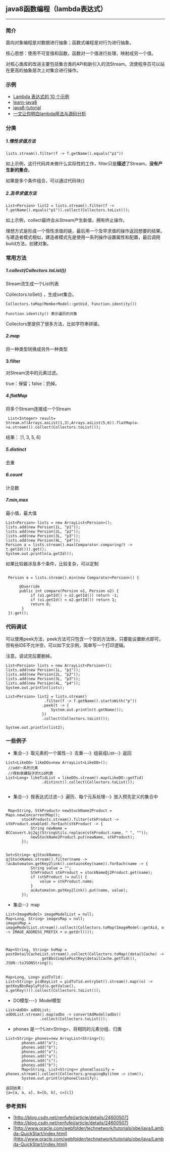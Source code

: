 ## java8函数编程（lambda表达式）
---

### 简介

面向对象编程是对数据进行抽象；函数式编程是对行为进行抽象。

核心思想：使用不可变值和函数，函数对一个值进行处理，映射成另一个值。

对核心类库的改进主要包括集合类的API和新引入的流Stream。流使程序员可以站在更高的抽象层次上对集合进行操作。

### 示例

* [Lambda 表达式的 10 个示例](https://mp.weixin.qq.com/s/Xhr9aNEMr0fIUWh27mH1pw)
* [learn-java8](https://github.com/biezhi/learn-java8)
* [java8-tutorial](https://github.com/aalansehaiyang/java8-tutorial)
* [一文让你明白lambda用法与源码分析](https://mp.weixin.qq.com/s/9mgD2aV6gML57RAPIEbZeQ)

### 分类

##### 1.惰性求值方法

```
lists.stream().filter(f -> f.getName().equals("p1"))
```
如上示例，这行代码并未做什么实际性的工作，filter只是**描述**了Stream，**没有产生新的集合**。

如果是多个条件组合，可以通过代码块{}

##### 2.及早求值方法

```
List<Persion> list2 = lists.stream().filter(f -> f.getName().equals("p1")).collect(Collectors.toList());
```
如上示例，collect最终会从Stream产生新值，拥有终止操作。


理想方式是形成一个惰性求值的链，最后用一个及早求值的操作返回想要的结果。与建造者模式相似，建造者模式先是使用一系列操作设置属性和配置，最后调用build方法，创建对象。


### 常用方法

##### 1.collect(Collectors.toList())
Stream流生成一个List列表

Collectors.toSet() ，生成set集合。

```
Collectors.toMap(MemberModel::getUid, Function.identity())

Function.identity() 表示遍历的对象
```

Collectors里提供了很多方法，比如字符串拼接。

##### 2.map
将一种类型转换成另外一种类型

#### 3.filter
对Stream流中的元素过滤。

true：保留；false：扔掉。

##### 4.flatMap
将多个Stream连接成一个Stream

```
 List<Integer> result= Stream.of(Arrays.asList(1,3),Arrays.asList(5,6)).flatMap(a->a.stream()).collect(Collectors.toList());
 ```
 结果： [1, 3, 5, 6]
 
##### 5.distinct
去重
##### 6.count
计总数
##### 7.min,max
最小值，最大值

```
List<Persion> lists = new ArrayList<Persion>();
lists.add(new Persion(1L, "p1"));
lists.add(new Persion(2L, "p2"));
lists.add(new Persion(3L, "p3"));
lists.add(new Persion(4L, "p4"));
Persion a = lists.stream().max(Comparator.comparing(t -> t.getId())).get();
System.out.println(a.getId());
```
如果比较器涉及多个条件，比较复杂，可以定制

```

 Persion a = lists.stream().min(new Comparator<Persion>() {

      @Override
      public int compare(Persion o1, Persion o2) {
           if (o1.getId() > o2.getId()) return -1;
           if (o1.getId() < o2.getId()) return 1;
           return 0;
       }
 }).get();
 ```

### 代码调试

可以使用peek方法，peek方法可只包含一个空的方法体，只要能设置断点即可，但有些IDE不允许空，可以如下文示例，简单写一个打印逻辑。

注意，调试完后要删掉。

```
List<Persion> lists = new ArrayList<Persion>();
lists.add(new Persion(1L, "p1"));
lists.add(new Persion(2L, "p2"));
lists.add(new Persion(3L, "p3"));
lists.add(new Persion(4L, "p4"));
System.out.println(lists);

List<Persion> list2 = lists.stream()
				 .filter(f -> f.getName().startsWith("p"))
                .peek(t -> {
                    System.out.println(t.getName());
                })
                .collect(Collectors.toList());
                
System.out.println(list2);
```



### 一些例子

* 集合--》取元素的一个属性--》去重---》组装成List--》返回

```
List<LikeDO> likeDOs=new ArrayList<LikeDO>();
 //add一系列元素 
 //得到收藏贴子的tid列表
List<Long> likeTidList = likeDOs.stream().map(LikeDO::getTid)
                .distinct().collect(Collectors.toList());
 
 ```
 
 * 集合--》按表达式过滤--》遍历、每个元系处理--》放入预先定义的集合中
 
 ```
 
  Map<String, StkProduct> newStockName2Product = Maps.newConcurrentMap();
        stockProducts.stream().filter(stkProduct -> stkProduct.enabled).forEach(stkProduct -> {
            String newName = BCConvert.bj2qj(StringUtils.replace(stkProduct.name, " ", ""));
            newStockName2Product.put(newName, stkProduct);
        });
  ```
  
 ```
 
 Set<String> qjStockNames;
 qjStockNames.stream().filter(name -> !acAutomaton.getKey2link().containsKey(name)).forEach(name -> {
            String value = "";
            StkProduct stkProduct = stockNameQj2Product.get(name);
            if (stkProduct != null) {
                value = stkProduct.name;
            }
            acAutomaton.getKey2link().put(name, value);
        });
 ```
 
* 集合--》map
 
```
List<ImageModel> imageModelList = null;
Map<Long, String> imagesMap = null;
imagesMap = imageModelList.stream().collect(Collectors.toMap(ImageModel::getAid, o -> IMAGE_ADDRESS_PREFIX + o.getUrl()));
              
             

Map<String, String> kvMap = postDetailCacheList.stream().collect(Collectors.toMap((detailCache) ->
                getBbsSimplePostKey(detailCache.getTid()), JSON::toJSONString));


Map<Long, Long> pidToTid；
List<String> pidKeyList = pidToTid.entrySet().stream().map((o) -> getKeyBbsReplyPid(o.getValue(), o.getKey())).collect(Collectors.toList());

```
 
 * DO模型---》Model模型
 
 ```
 List<AdDO> adDOList;
 adDOList.stream().map(adDo -> convertAdModel(adDo))
                .collect(Collectors.toList());
 
 ```
 
 * phones 是一个List\<String>，将相同的元素分组、归类
 
 ```
List<String> phones=new ArrayList<String>();
        phones.add("a");
        phones.add("b");
        phones.add("a");
        phones.add("a");
        phones.add("c");
        phones.add("b");
        Map<String, List<String>> phoneClassify = phones.stream().collect(Collectors.groupingBy(item -> item));
        System.out.println(phoneClassify);
        
返回结果：
{a=[a, a, a], b=[b, b], c=[c]}
 ```
  
### 参考资料

* [http://blog.csdn.net/renfufei/article/details/24600507](http://blog.csdn.net/renfufei/article/details/24600507)
* [http://www.oracle.com/webfolder/technetwork/tutorials/obe/java/Lambda-QuickStart/index.html](http://www.oracle.com/webfolder/technetwork/tutorials/obe/java/Lambda-QuickStart/index.html)
